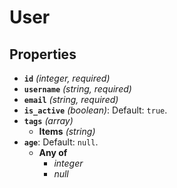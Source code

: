 # User

## Properties

- **`id`** *(integer, required)*
- **`username`** *(string, required)*
- **`email`** *(string, required)*
- **`is_active`** *(boolean)*: Default: `true`.
- **`tags`** *(array)*
  - **Items** *(string)*
- **`age`**: Default: `null`.
  - **Any of**
    - *integer*
    - *null*
